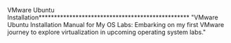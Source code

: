 VMware Ubuntu Installation*************************************************
"VMware Ubuntu Installation Manual for My OS Labs: Embarking on my first VMware journey to explore virtualization in upcoming operating system labs."
